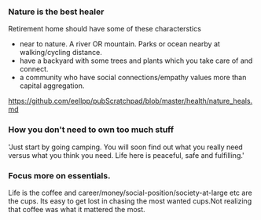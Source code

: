### Nature is the best healer
Retirement home should have some of these characterstics
- near to nature. A river OR mountain. Parks or ocean nearby at walking/cycling distance. 
- have a backyard with some trees and plants which you take care of and connect. 
- a community who have social connections/empathy values more than capital aggregation.

https://github.com/eellpp/pubScratchpad/blob/master/health/nature_heals.md

### How you don't need to own too much stuff
'Just start by going camping. You will soon find out what you really need versus what you think you need.  Life here is peaceful, safe and fulfilling.'  

### Focus more on essentials. 
Life is the coffee and career/money/social-position/society-at-large etc are the cups. Its easy to get lost in chasing the most wanted cups.Not realizing that coffee was what it mattered the most.  



